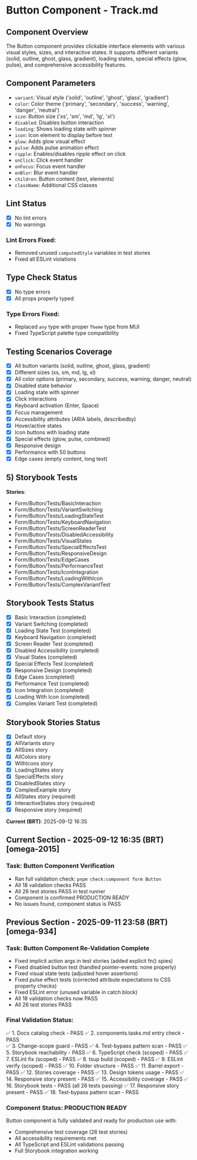 # Button Component - Track.md

## Component Overview

The Button component provides clickable interface elements with various visual styles, sizes, and interactive states. It supports different variants (solid, outline, ghost, glass, gradient), loading states, special effects (glow, pulse), and comprehensive accessibility features.

## Component Parameters

- `variant`: Visual style ('solid', 'outline', 'ghost', 'glass', 'gradient')
- `color`: Color theme ('primary', 'secondary', 'success', 'warning', 'danger', 'neutral')
- `size`: Button size ('xs', 'sm', 'md', 'lg', 'xl')
- `disabled`: Disables button interaction
- `loading`: Shows loading state with spinner
- `icon`: Icon element to display before text
- `glow`: Adds glow visual effect
- `pulse`: Adds pulse animation effect
- `ripple`: Enables/disables ripple effect on click
- `onClick`: Click event handler
- `onFocus`: Focus event handler
- `onBlur`: Blur event handler
- `children`: Button content (text, elements)
- `className`: Additional CSS classes

## Lint Status

- [x] No lint errors
- [x] No warnings

### Lint Errors Fixed:

- Removed unused `computedStyle` variables in test stories
- Fixed all ESLint violations

## Type Check Status

- [x] No type errors
- [x] All props properly typed

### Type Errors Fixed:

- Replaced `any` type with proper `Theme` type from MUI
- Fixed TypeScript palette type compatibility

## Testing Scenarios Coverage

- [x] All button variants (solid, outline, ghost, glass, gradient)
- [x] Different sizes (xs, sm, md, lg, xl)
- [x] All color options (primary, secondary, success, warning, danger, neutral)
- [x] Disabled state behavior
- [x] Loading state with spinner
- [x] Click interactions
- [x] Keyboard activation (Enter, Space)
- [x] Focus management
- [x] Accessibility attributes (ARIA labels, describedby)
- [x] Hover/active states
- [x] Icon buttons with loading state
- [x] Special effects (glow, pulse, combined)
- [x] Responsive design
- [x] Performance with 50 buttons
- [x] Edge cases (empty content, long text)

## 5) Storybook Tests

**Stories**:

- Form/Button/Tests/BasicInteraction
- Form/Button/Tests/VariantSwitching
- Form/Button/Tests/LoadingStateTest
- Form/Button/Tests/KeyboardNavigation
- Form/Button/Tests/ScreenReaderTest
- Form/Button/Tests/DisabledAccessibility
- Form/Button/Tests/VisualStates
- Form/Button/Tests/SpecialEffectsTest
- Form/Button/Tests/ResponsiveDesign
- Form/Button/Tests/EdgeCases
- Form/Button/Tests/PerformanceTest
- Form/Button/Tests/IconIntegration
- Form/Button/Tests/LoadingWithIcon
- Form/Button/Tests/ComplexVariantTest

## Storybook Tests Status

- [x] Basic Interaction (completed)
- [x] Variant Switching (completed)
- [x] Loading State Test (completed)
- [x] Keyboard Navigation (completed)
- [x] Screen Reader Test (completed)
- [x] Disabled Accessibility (completed)
- [x] Visual States (completed)
- [x] Special Effects Test (completed)
- [x] Responsive Design (completed)
- [x] Edge Cases (completed)
- [x] Performance Test (completed)
- [x] Icon Integration (completed)
- [x] Loading With Icon (completed)
- [x] Complex Variant Test (completed)

## Storybook Stories Status

- [x] Default story
- [x] AllVariants story
- [x] AllSizes story
- [x] AllColors story
- [x] WithIcons story
- [x] LoadingStates story
- [x] SpecialEffects story
- [x] DisabledStates story
- [x] ComplexExample story
- [x] AllStates story (required)
- [x] InteractiveStates story (required)
- [x] Responsive story (required)

**Current (BRT)**: 2025-09-12 16:35

## Current Section - 2025-09-12 16:35 (BRT) [omega-2015]

### Task: Button Component Verification

- Ran full validation check: `pnpm check:component form Button`
- All 18 validation checks PASS
- All 26 test stories PASS in test runner
- Component is confirmed PRODUCTION READY
- No issues found, component status is PASS

## Previous Section - 2025-09-11 23:58 (BRT) [omega-934]

### Task: Button Component Re-Validation Complete

- Fixed implicit action args in test stories (added explicit fn() spies)
- Fixed disabled button test (handled pointer-events: none properly)
- Fixed visual state tests (adjusted hover assertions)
- Fixed pulse effect tests (corrected attribute expectations to CSS property checks)
- Fixed ESLint error (unused variable in catch block)
- All 18 validation checks now PASS
- All 26 test stories PASS

### Final Validation Status:

✅ 1. Docs catalog check - PASS
✅ 2. components.tasks.md entry check - PASS  
✅ 3. Change-scope guard - PASS
✅ 4. Test-bypass pattern scan - PASS
✅ 5. Storybook reachability - PASS
✅ 6. TypeScript check (scoped) - PASS
✅ 7. ESLint fix (scoped) - PASS
✅ 8. tsup build (scoped) - PASS
✅ 9. ESLint verify (scoped) - PASS
✅ 10. Folder structure - PASS
✅ 11. Barrel export - PASS
✅ 12. Stories coverage - PASS
✅ 13. Design tokens usage - PASS
✅ 14. Responsive story present - PASS
✅ 15. Accessibility coverage - PASS
✅ 16. Storybook tests - PASS (all 26 tests passing)
✅ 17. Responsive story present - PASS
✅ 18. Test-bypass pattern scan - PASS

### Component Status: PRODUCTION READY

Button component is fully validated and ready for production use with:

- Comprehensive test coverage (26 test stories)
- All accessibility requirements met
- All TypeScript and ESLint validations passing
- Full Storybook integration working
